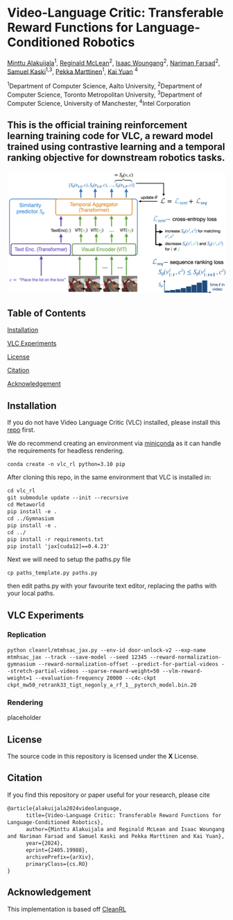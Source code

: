 # Video-Language Critic: Transferable Reward Functions for Language-Conditioned Robotics 

[Minttu Alakuijala](https://minttualakuijala.com/)<sup>1</sup>, [Reginald McLean](https://www.reggiemclean.ca)<sup>2</sup>, [Isaac Woungang](http://cs.torontomu.ca/~iwoungan)<sup>2</sup>, [Nariman Farsad](http://narimanfarsad.com/)<sup>2</sup>, [Samuel Kaski](https://people.aalto.fi/samuel.kaski)<sup>1,3</sup>, [Pekka Marttinen](https://users.ics.aalto.fi/pemartti/)<sup>1</sup>, [Kai Yuan](https://scholar.google.com/citations?user=8eLlbhMAAAAJ&hl=en) <sup>4</sup>

<sup>1</sup>Department of Computer Science, Aalto University, <sup>2</sup>Department of Computer Science, Toronto Metropolitan University, <sup>3</sup>Department of Computer Science, University of Manchester, <sup>4</sup>Intel Corporation

## This is the official training reinforcement learning training code for VLC, a reward model trained using contrastive learning and a temporal ranking objective for downstream robotics tasks.

<img src='assets/VLC_overview_v2.001.png'>

## Table of Contents  
[Installation](#installation)  

[VLC Experiments](#vlc-experiments)

[License](#license)

[Citation](#citation)

[Acknowledgement](#acknowledgement)

## Installation
If you do not have Video Language Critic (VLC) installed, please install this [repo](https://github.com/minttusofia/video_language_critic) first.

We do recommend creating an environment via [miniconda](https://docs.anaconda.com/free/miniconda/) as it can handle the requirements for headless rendering.

```
conda create -n vlc_rl python=3.10 pip
```

After cloning this repo, in the same environment that VLC is installed in:

```
cd vlc_rl
git submodule update --init --recursive
cd Metaworld
pip install -e .
cd ../Gymnasium
pip install -e .
cd ../
pip install -r requirements.txt
pip install 'jax[cuda12]==0.4.23'
```
Next we will need to setup the paths.py file
```
cp paths_template.py paths.py
```
then edit paths.py with your favourite text editor, replacing the paths with your local paths.



## VLC Experiments

### Replication
```
python cleanrl/mtmhsac_jax.py --env-id door-unlock-v2 --exp-name mtmhsac_jax --track --save-model --seed 12345 --reward-normalization-gymnasium --reward-normalization-offset --predict-for-partial-videos --stretch-partial-videos --sparse-reward-weight=50 --vlm-reward-weight=1 --evaluation-frequency 20000 --c4c-ckpt ckpt_mw50_retrank33_tigt_negonly_a_rf_1__pytorch_model.bin.20
```

### Rendering
placeholder

## License
The source code in this repository is licensed under the **X** License.

## Citation
If you find this repository or paper useful for your research, please cite

```
@article{alakuijala2024videolanguage,
      title={Video-Language Critic: Transferable Reward Functions for Language-Conditioned Robotics}, 
      author={Minttu Alakuijala and Reginald McLean and Isaac Woungang and Nariman Farsad and Samuel Kaski and Pekka Marttinen and Kai Yuan},
      year={2024},
      eprint={2405.19988},
      archivePrefix={arXiv},
      primaryClass={cs.RO}
}
```
## Acknowledgement
This implementation is based off [CleanRL](https://github.com/vwxyzjn/cleanrl)
